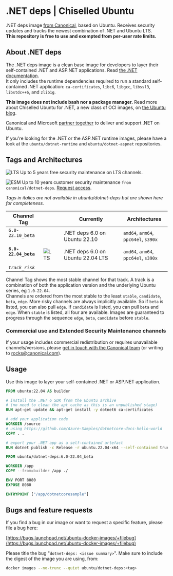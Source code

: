# .NET deps | Chiselled Ubuntu

.NET deps image [from Canonical](https://ubuntu.com/security/docker-images), based on Ubuntu. Receives security updates and tracks the newest combination of .NET and Ubuntu LTS.     
**This repository is free to use and exempted from per-user rate limits.**


## About .NET deps

The .NET deps image is a clean base image for developers to layer their self-contained .NET and ASP.NET applications. Read [the .NET documentation](https://docs.microsoft.com/en-us/dotnet/core/deploying/).     
It only includes the runtime dependencies required to run a standard self-contained .NET application: `ca-certificates`, `libc6`, `libgcc`, `libssl3`, `libstdc++6`, and `zlib1g`.     

**This image does not include bash nor a package manager.** Read more about Chiselled Ubuntu for .NET, a new class of OCI images, on [the Ubuntu blog](TODO).         

Canonical and Microsoft [partner together](TODO) to deliver and support .NET on Ubuntu.

If you're looking for the .NET or the ASP.NET runtime images, please have a look at the `ubuntu/dotnet-runtime` and `ubuntu/dotnet-aspnet` repositories.


## Tags and Architectures
![LTS](https://assets.ubuntu.com/v1/0a5ff561-LTS%402x.png?h=17)
Up to 5 years free security maintenance on LTS channels.

![ESM](https://assets.ubuntu.com/v1/572f3fbd-ESM%402x.png?h=17)
Up to 10 years customer security maintenance `from canonical/dotnet-deps`. [Request access](https://ubuntu.com/security/docker-images#get-in-touch).

_Tags in italics are not available in ubuntu/dotnet-deps but are shown here for completeness._

| Channel Tag | | | Currently | Architectures |
|---|---|---|---|---|
 | `6.0-22.10_beta` &nbsp;&nbsp; |  | | .NET deps 6.0 on Ubuntu&nbsp;22.10&nbsp;| `amd64`, `arm64`, `ppc64el`, `s390x` |
 | **`6.0-22.04_beta`** &nbsp;&nbsp; | ![LTS](https://assets.ubuntu.com/v1/0a5ff561-LTS%402x.png?h=17) | | .NET deps 6.0 on Ubuntu&nbsp;22.04&nbsp;LTS| `amd64`, `arm64`, `ppc64el`, `s390x` |
| _`track_risk`_ |

Channel Tag shows the most stable channel for that track. A track is a combination of both the application version and the underlying Ubuntu series, eg `1.0-22.04`.     
Channels are ordered from the most stable to the least `stable`, `candidate`, `beta`, `edge`. More risky channels are always implicitly available. So if `beta` is listed, you can also pull `edge`. If `candidate` is listed, you can pull `beta` and `edge`. When `stable` is listed, all four are available. Images are guaranteed to progress through the sequence `edge`, `beta`, `candidate` before `stable`.

### Commercial use and Extended Security Maintenance channels
If your usage includes commercial redistribution or requires unavailable channels/versions, please [get in touch with the Canonical team](https://ubuntu.com/security/docker-images#get-in-touch) (or writing to rocks@canonical.com).

## Usage

Use this image to layer your self-contained .NET or ASP.NET application.

```Dockerfile
FROM ubuntu:22.04 AS builder

# install the .NET 6 SDK from the Ubuntu archive
# (no need to clean the apt cache as this is an unpublished stage)
RUN apt-get update && apt-get install -y dotnet6 ca-certificates

# add your application code
WORKDIR /source
# using https://github.com/Azure-Samples/dotnetcore-docs-hello-world
COPY . .

# export your .NET app as a self-contained artefact
RUN dotnet publish -c Release -r ubuntu.22.04-x64 --self-contained true -o /app

FROM ubuntu/dotnet-deps:6.0-22.04_beta

WORKDIR /app
COPY --from=builder /app ./

ENV PORT 8080
EXPOSE 8080

ENTRYPOINT ["/app/dotnetcoresample"]
```
<!-- 
#### Parameters

| Parameter | Description |
|---|---|
| `-e TZ=UTC` | Timezone. | -->

## Bugs and feature requests

If you find a bug in our image or want to request a specific feature, please file a bug here:

[https://bugs.launchpad.net/ubuntu-docker-images/+filebug](https://bugs.launchpad.net/ubuntu-docker-images/+filebug)

Please title the bug "`dotnet-deps: <issue summary>`". Make sure to include the digest of the image you are using, from:

```sh
docker images --no-trunc --quiet ubuntu/dotnet-deps:<tag>
```

